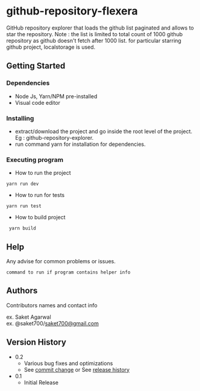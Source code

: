 # github-repository-flexera
GitHub repository explorer that loads the github list paginated and allows to star the repository.
Note : the list is limited to total count of 1000 github repository as github doesn't fetch after 1000 list.
       for particular starring github project, localstorage is used. 

## Getting Started

### Dependencies

* Node Js, Yarn/NPM pre-installed
* Visual code editor

### Installing

* extract/download the project and go inside the root level of the project. Eg : github-repository-explorer.
* run command yarn for installation for dependencies.

### Executing program

* How to run the project
```
yarn run dev
```

* How to run for tests
```
yarn run test
```

* How to build project
```
 yarn build
```

## Help

Any advise for common problems or issues.
```
command to run if program contains helper info
```

## Authors

Contributors names and contact info

ex. Saket Agarwal  
ex. @saket700/saket700@gmail.com

## Version History

* 0.2
    * Various bug fixes and optimizations
    * See [commit change]() or See [release history]()
* 0.1
    * Initial Release


